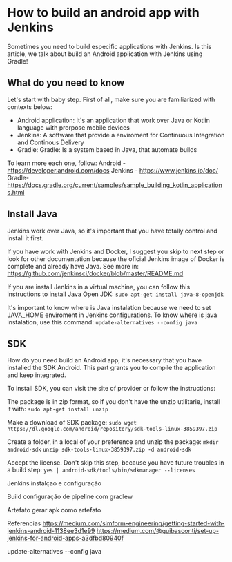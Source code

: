# How to build an android app with Jenkins

Sometimes you need to build especific applications with Jenkins.
Is this article, we talk about build an Android application with Jenkins using Gradle!

## What do you need to know

Let's start with baby step. First of all, make sure you are familiarized with contexts below:

- Android application: It's an application that work over Java or Kotlin language with prorpose mobile devices 
- Jenkins: A software that provide a enviroment for Continuous Integration and Continous Delivery 
- Gradle: Gradle: Is a system based in Java, that automate builds 

To learn more each one, follow:
Android - https://developer.android.com/docs
Jenkins - https://www.jenkins.io/doc/
Gradle- https://docs.gradle.org/current/samples/sample_building_kotlin_applications.html

## Install Java

Jenkins work over Java, so it's important that you have totally control and install it first.

If you have work with Jenkins and Docker, I suggest you skip to next step or look for other documentation because the oficial Jenkins image of Docker is complete and already have Java. See more in: https://github.com/jenkinsci/docker/blob/master/README.md

If you are install Jenkins in a virtual machine, you can follow this instructions to install Java Open JDK:
```sudo apt-get install java-8-openjdk```

It's important to know where is Java instalation because we need to set JAVA_HOME enviroment in Jenkins configurations. To know where is java instalation, use this command:
```update-alternatives --config java```

## SDK

How do you need build an Android app, it's necessary that you have installed the SDK Android. This part grants you to compile the application and keep integrated.

To install SDK, you can visit the site of provider or follow the instructions:

The package is in zip format, so if you don't have the unzip utilitarie, install it with:
```sudo apt-get install unzip```

Make a download of SDK package:
```sudo wget https://dl.google.com/android/repository/sdk-tools-linux-3859397.zip```

Create a folder, in a local of your preference and unzip the package:
```mkdir android-sdk```
```unzip sdk-tools-linux-3859397.zip -d android-sdk```

Accept the license. Don't skip this step, because you have future troubles in a build step:
```yes | android-sdk/tools/bin/sdkmanager --licenses```



Jenkins
instalçao e configuração

Build
configuração de pipeline com gradlew

Artefato
gerar apk como artefato

Referencias
https://medium.com/simform-engineering/getting-started-with-jenkins-android-1138ee3d1e99
https://medium.com/@guibasconti/set-up-jenkins-for-android-apps-a3dfbd80940f

update-alternatives --config java

